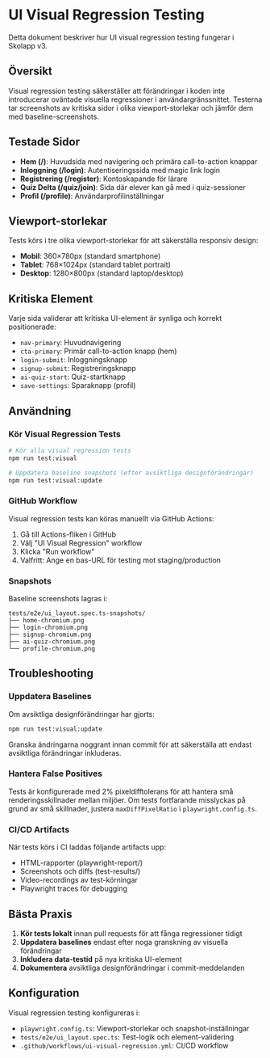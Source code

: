 # UI Visual Regression Testing

Detta dokument beskriver hur UI visual regression testing fungerar i Skolapp v3.

## Översikt

Visual regression testing säkerställer att förändringar i koden inte introducerar oväntade visuella regressioner i användargränssnittet. Testerna tar screenshots av kritiska sidor i olika viewport-storlekar och jämför dem med baseline-screenshots.

## Testade Sidor

- **Hem (/)**: Huvudsida med navigering och primära call-to-action knappar
- **Inloggning (/login)**: Autentiseringssida med magic link login
- **Registrering (/register)**: Kontoskapande för lärare
- **Quiz Delta (/quiz/join)**: Sida där elever kan gå med i quiz-sessioner
- **Profil (/profile)**: Användarprofilinställningar

## Viewport-storlekar

Tests körs i tre olika viewport-storlekar för att säkerställa responsiv design:

- **Mobil**: 360×780px (standard smartphone)
- **Tablet**: 768×1024px (standard tablet portrait)
- **Desktop**: 1280×800px (standard laptop/desktop)

## Kritiska Element

Varje sida validerar att kritiska UI-element är synliga och korrekt positionerade:

- `nav-primary`: Huvudnavigering
- `cta-primary`: Primär call-to-action knapp (hem)
- `login-submit`: Inloggningsknapp
- `signup-submit`: Registreringsknapp  
- `ai-quiz-start`: Quiz-startknapp
- `save-settings`: Sparaknapp (profil)

## Användning

### Kör Visual Regression Tests

```bash
# Kör alla visual regression tests
npm run test:visual

# Uppdatera baseline snapshots (efter avsiktliga designförändringar)
npm run test:visual:update
```

### GitHub Workflow

Visual regression tests kan köras manuellt via GitHub Actions:

1. Gå till Actions-fliken i GitHub
2. Välj "UI Visual Regression" workflow
3. Klicka "Run workflow"
4. Valfritt: Ange en bas-URL för testing mot staging/production

### Snapshots

Baseline screenshots lagras i:
```
tests/e2e/ui_layout.spec.ts-snapshots/
├── home-chromium.png
├── login-chromium.png
├── signup-chromium.png
├── ai-quiz-chromium.png
└── profile-chromium.png
```

## Troubleshooting

### Uppdatera Baselines

Om avsiktliga designförändringar har gjorts:

```bash
npm run test:visual:update
```

Granska ändringarna noggrant innan commit för att säkerställa att endast avsiktliga förändringar inkluderas.

### Hantera False Positives

Tests är konfigurerade med 2% pixeldifftolerans för att hantera små renderingsskillnader mellan miljöer. Om tests fortfarande misslyckas på grund av små skillnader, justera `maxDiffPixelRatio` i `playwright.config.ts`.

### CI/CD Artifacts

När tests körs i CI laddas följande artifacts upp:

- HTML-rapporter (playwright-report/)
- Screenshots och diffs (test-results/)
- Video-recordings av test-körningar
- Playwright traces för debugging

## Bästa Praxis

1. **Kör tests lokalt** innan pull requests för att fånga regressioner tidigt
2. **Uppdatera baselines** endast efter noga granskning av visuella förändringar
3. **Inkludera data-testid** på nya kritiska UI-element
4. **Dokumentera** avsiktliga designförändringar i commit-meddelanden

## Konfiguration

Visual regression testing konfigureras i:

- `playwright.config.ts`: Viewport-storlekar och snapshot-inställningar
- `tests/e2e/ui_layout.spec.ts`: Test-logik och element-validering
- `.github/workflows/ui-visual-regression.yml`: CI/CD workflow